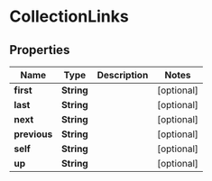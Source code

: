 # CollectionLinks

## Properties
Name | Type | Description | Notes
------------ | ------------- | ------------- | -------------
**first** | **String** |  |  [optional]
**last** | **String** |  |  [optional]
**next** | **String** |  |  [optional]
**previous** | **String** |  |  [optional]
**self** | **String** |  |  [optional]
**up** | **String** |  |  [optional]

